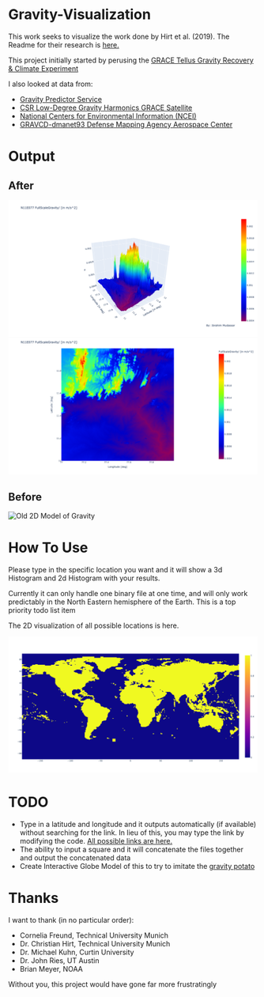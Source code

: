 # Gravity-Visualization

This work seeks to visualize the work done by Hirt et al. (2019).
The Readme for their research is [here.](https://ddfe.curtin.edu.au/models/SRTM2gravity2018/SRTM2gravity_Readme.dat)

This project initially started by perusing the [GRACE Tellus Gravity Recovery & Climate Experiment](https://grace.jpl.nasa.gov/data/get-data/)

I also looked at data from:
* [Gravity Predictor Service](https://geodesy.noaa.gov/web_services/grav-d.shtml)
* [CSR Low-Degree Gravity Harmonics GRACE Satellite](https://filedrop.csr.utexas.edu/pub/slr/degree_5/CSR_Monthly_5x5_Gravity_Harmonics.txt)
* [National Centers for Environmental Information (NCEI)](https://www.ngdc.noaa.gov/mgg/gravity/)
* [GRAVCD-dmanet93 Defense Mapping Agency Aerospace Center](https://www.ngdc.noaa.gov/mgg/gravity/1999/data/regional/dmanet93/dmanet93.txt)

# Output
## After
![3D Model of Gravity](/images/3dGravity.png)
![2D Model of Gravity](/images/2dGravity.png)
## Before
![Old 2D Model of Gravity](https://ddfe.curtin.edu.au/models/SRTM2gravity2018/data/FullScaleGravity/N00E060/N11E077_full.png)

# How To Use
Please type in the specific location you want and it will show a 3d Histogram and 2d Histogram with your results.

Currently it can only handle one binary file at one time, and will only work predictably in the North Eastern hemisphere of the Earth. This is a top priority todo list item

The 2D visualization of all possible locations is here. 

![all possible locations](images/available_files_histo.png)

# TODO
* Type in a latitude and longitude and it outputs automatically (if available) without searching for the link. In lieu of this, you may type the link by modifying the code. [All possible links are here.](/filenames.txt)
* The ability to input a square and it will concatenate the files together and output the concatenated data
* Create Interactive Globe Model of this to try to imitate the [gravity potato](https://user-images.githubusercontent.com/22484328/223882296-e0e7e285-f51d-4bbb-9c21-b056ce6c29e6.png)


# Thanks
I want to thank (in no particular order):
* Cornelia Freund, Technical University Munich
* Dr. Christian Hirt, Technical University Munich
* Dr. Michael Kuhn, Curtin University
* Dr. John Ries, UT Austin
* Brian Meyer, NOAA

Without you, this project would have gone far more frustratingly
